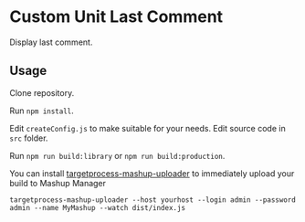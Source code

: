 
# Custom Unit Last Comment

Display last comment.

## Usage

Clone repository. 

Run `npm install`.

Edit `createConfig.js` to make suitable for your needs. Edit source code in `src` folder.

Run `npm run build:library` or `npm run build:production`.

You can install [targetprocess-mashup-uploader](https://github.com/TargetProcess/targetprocess-mashup-uploader) to immediately upload your build to Mashup Manager

```
targetprocess-mashup-uploader --host yourhost --login admin --password admin --name MyMashup --watch dist/index.js
```
